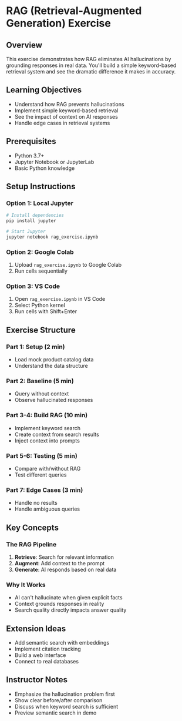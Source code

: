 # RAG (Retrieval-Augmented Generation) Exercise

## Overview
This exercise demonstrates how RAG eliminates AI hallucinations by grounding responses in real data. You'll build a simple keyword-based retrieval system and see the dramatic difference it makes in accuracy.

## Learning Objectives
- Understand how RAG prevents hallucinations
- Implement simple keyword-based retrieval
- See the impact of context on AI responses
- Handle edge cases in retrieval systems

## Prerequisites
- Python 3.7+
- Jupyter Notebook or JupyterLab
- Basic Python knowledge

## Setup Instructions

### Option 1: Local Jupyter
```bash
# Install dependencies
pip install jupyter

# Start Jupyter
jupyter notebook rag_exercise.ipynb
```

### Option 2: Google Colab
1. Upload `rag_exercise.ipynb` to Google Colab
2. Run cells sequentially

### Option 3: VS Code
1. Open `rag_exercise.ipynb` in VS Code
2. Select Python kernel
3. Run cells with Shift+Enter

## Exercise Structure

### Part 1: Setup (2 min)
- Load mock product catalog data
- Understand the data structure

### Part 2: Baseline (5 min)
- Query without context
- Observe hallucinated responses

### Part 3-4: Build RAG (10 min)
- Implement keyword search
- Create context from search results
- Inject context into prompts

### Part 5-6: Testing (5 min)
- Compare with/without RAG
- Test different queries

### Part 7: Edge Cases (3 min)
- Handle no results
- Handle ambiguous queries

## Key Concepts

### The RAG Pipeline
1. **Retrieve**: Search for relevant information
2. **Augment**: Add context to the prompt
3. **Generate**: AI responds based on real data

### Why It Works
- AI can't hallucinate when given explicit facts
- Context grounds responses in reality
- Search quality directly impacts answer quality

## Extension Ideas
- Add semantic search with embeddings
- Implement citation tracking
- Build a web interface
- Connect to real databases

## Instructor Notes
- Emphasize the hallucination problem first
- Show clear before/after comparison
- Discuss when keyword search is sufficient
- Preview semantic search in demo